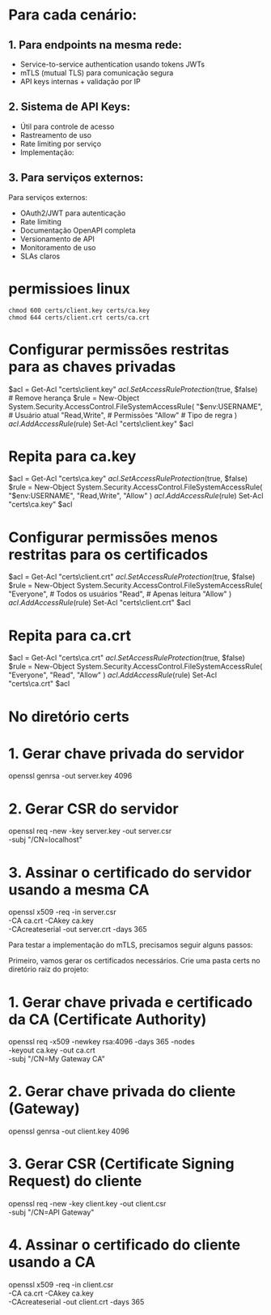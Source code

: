# Para cada cenário:

## 1. Para endpoints na mesma rede:
- Service-to-service authentication usando tokens JWTs
- mTLS (mutual TLS) para comunicação segura
- API keys internas + validação por IP

## 2. Sistema de API Keys:
- Útil para controle de acesso
- Rastreamento de uso
- Rate limiting por serviço
- Implementação:

## 3. Para serviços externos:
Para serviços externos:
- OAuth2/JWT para autenticação
- Rate limiting
- Documentação OpenAPI completa
- Versionamento de API
- Monitoramento de uso
- SLAs claros



# permissioes linux
```terminal
chmod 600 certs/client.key certs/ca.key
chmod 644 certs/client.crt certs/ca.crt
```

# Configurar permissões restritas para as chaves privadas
$acl = Get-Acl "certs\client.key"
$acl.SetAccessRuleProtection($true, $false)  # Remove herança
$rule = New-Object System.Security.AccessControl.FileSystemAccessRule(
    "$env:USERNAME",  # Usuário atual
    "Read,Write",     # Permissões
    "Allow"          # Tipo de regra
)
$acl.AddAccessRule($rule)
Set-Acl "certs\client.key" $acl

# Repita para ca.key
$acl = Get-Acl "certs\ca.key"
$acl.SetAccessRuleProtection($true, $false)
$rule = New-Object System.Security.AccessControl.FileSystemAccessRule(
    "$env:USERNAME",
    "Read,Write",
    "Allow"
)
$acl.AddAccessRule($rule)
Set-Acl "certs\ca.key" $acl

# Configurar permissões menos restritas para os certificados
$acl = Get-Acl "certs\client.crt"
$acl.SetAccessRuleProtection($true, $false)
$rule = New-Object System.Security.AccessControl.FileSystemAccessRule(
    "Everyone",      # Todos os usuários
    "Read",         # Apenas leitura
    "Allow"
)
$acl.AddAccessRule($rule)
Set-Acl "certs\client.crt" $acl

# Repita para ca.crt
$acl = Get-Acl "certs\ca.crt"
$acl.SetAccessRuleProtection($true, $false)
$rule = New-Object System.Security.AccessControl.FileSystemAccessRule(
    "Everyone",
    "Read",
    "Allow"
)
$acl.AddAccessRule($rule)
Set-Acl "certs\ca.crt" $acl

# No diretório certs
# 1. Gerar chave privada do servidor
openssl genrsa -out server.key 4096

# 2. Gerar CSR do servidor
openssl req -new -key server.key -out server.csr \
  -subj "/CN=localhost"

# 3. Assinar o certificado do servidor usando a mesma CA
openssl x509 -req -in server.csr \
  -CA ca.crt -CAkey ca.key \
  -CAcreateserial -out server.crt -days 365


Para testar a implementação do mTLS, precisamos seguir alguns passos:

Primeiro, vamos gerar os certificados necessários. Crie uma pasta certs no diretório raiz do projeto:

# 1. Gerar chave privada e certificado da CA (Certificate Authority)
openssl req -x509 -newkey rsa:4096 -days 365 -nodes \
  -keyout ca.key -out ca.crt \
  -subj "/CN=My Gateway CA"

# 2. Gerar chave privada do cliente (Gateway)
openssl genrsa -out client.key 4096

# 3. Gerar CSR (Certificate Signing Request) do cliente
openssl req -new -key client.key -out client.csr \
  -subj "/CN=API Gateway"

# 4. Assinar o certificado do cliente usando a CA
openssl x509 -req -in client.csr \
  -CA ca.crt -CAkey ca.key \
  -CAcreateserial -out client.crt -days 365